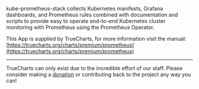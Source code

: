 kube-prometheus-stack collects Kubernetes manifests, Grafana dashboards, and Prometheus rules combined with documentation and scripts to provide easy to operate end-to-end Kubernetes cluster monitoring with Prometheus using the Prometheus Operator.

This App is supplied by TrueCharts, for more information visit the manual: [https://truecharts.org/charts/premium/prometheus](https://truecharts.org/charts/premium/prometheus)

---

TrueCharts can only exist due to the incredible effort of our staff.
Please consider making a [donation](https://truecharts.org/sponsor) or contributing back to the project any way you can!

